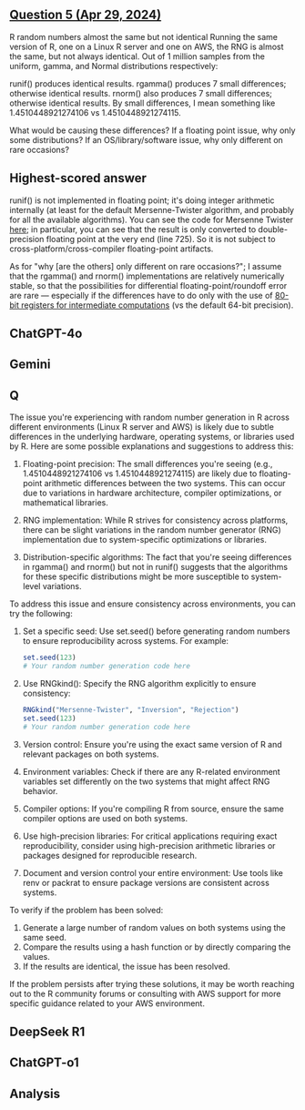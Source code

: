 ## [Question 5 (Apr 29, 2024)](https://stackoverflow.com/questions/79160921/r-random-numbers-almost-the-same-but-not-identical)

R random numbers almost the same but not identical
Running the same version of R, one on a Linux R server and one on AWS, the RNG is almost the same, but not always identical. Out of 1 million samples from the uniform, gamma, and Normal distributions respectively:

runif() produces identical results.
rgamma() produces 7 small differences; otherwise identical results.
rnorm() also produces 7 small differences; otherwise identical results.
By small differences, I mean something like 1.4510448921274106 vs 1.4510448921274115.

What would be causing these differences? If a floating point issue, why only some distributions? If an OS/library/software issue, why only different on rare occasions?


## Highest-scored answer 

runif() is not implemented in floating point; it's doing integer arithmetic internally (at least for the default Mersenne-Twister algorithm, and probably for all the available algorithms). You can see the code for Mersenne Twister [here](https://github.com/r-devel/r-svn/blob/333d192c97e93a4003b020315f8fecd58df08da9/src/main/RNG.c#L625-L726); in particular, you can see that the result is only converted to double-precision floating point at the very end (line 725). So it is not subject to cross-platform/cross-compiler floating-point artifacts.

As for "why [are the others] only different on rare occasions?"; I assume that the rgamma() and rnorm() implementations are relatively numerically stable, so that the possibilities for differential floating-point/roundoff error are rare — especially if the differences have to do only with the use of [80-bit registers for intermediate computations](https://stackoverflow.com/questions/612507/what-are-the-applications-benefits-of-an-80-bit-extended-precision-data-type) (vs the default 64-bit precision).


## ChatGPT-4o




## Gemini




## Q

The issue you're experiencing with random number generation in R across different environments (Linux R server and AWS) is likely due to subtle differences in the underlying hardware, operating systems, or libraries used by R. Here are some possible explanations and suggestions to address this:

1. Floating-point precision: The small differences you're seeing (e.g., 1.4510448921274106 vs 1.4510448921274115) are likely due to floating-point arithmetic differences between the two systems. This can occur due to variations in hardware architecture, compiler optimizations, or mathematical libraries.

2. RNG implementation: While R strives for consistency across platforms, there can be slight variations in the random number generator (RNG) implementation due to system-specific optimizations or libraries.

3. Distribution-specific algorithms: The fact that you're seeing differences in rgamma() and rnorm() but not in runif() suggests that the algorithms for these specific distributions might be more susceptible to system-level variations.

To address this issue and ensure consistency across environments, you can try the following:

1. Set a specific seed: Use set.seed() before generating random numbers to ensure reproducibility across systems. For example:

   ```R
   set.seed(123)
   # Your random number generation code here
   ```

2. Use RNGkind(): Specify the RNG algorithm explicitly to ensure consistency:

   ```R
   RNGkind("Mersenne-Twister", "Inversion", "Rejection")
   set.seed(123)
   # Your random number generation code here
   ```

3. Version control: Ensure you're using the exact same version of R and relevant packages on both systems.

4. Environment variables: Check if there are any R-related environment variables set differently on the two systems that might affect RNG behavior.

5. Compiler options: If you're compiling R from source, ensure the same compiler options are used on both systems.

6. Use high-precision libraries: For critical applications requiring exact reproducibility, consider using high-precision arithmetic libraries or packages designed for reproducible research.

7. Document and version control your entire environment: Use tools like renv or packrat to ensure package versions are consistent across systems.

To verify if the problem has been solved:

1. Generate a large number of random values on both systems using the same seed.
2. Compare the results using a hash function or by directly comparing the values.
3. If the results are identical, the issue has been resolved.

If the problem persists after trying these solutions, it may be worth reaching out to the R community forums or consulting with AWS support for more specific guidance related to your AWS environment.


## DeepSeek R1



## ChatGPT-o1




## Analysis 

